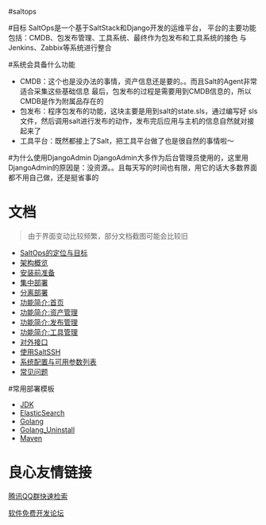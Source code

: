  
     
 


#saltops

#目标
SaltOps是一个基于SaltStack和Django开发的运维平台，
平台的主要功能包括：CMDB、包发布管理、工具系统、最终作为包发布和工具系统的接色
与Jenkins、Zabbix等系统进行整合

#系统会具备什么功能

* CMDB：这个也是没办法的事情，资产信息还是要的。。而且Salt的Agent非常适合采集这些基础信息
最后，包发布的过程是需要用到CMDB信息的，所以CMDB是作为附属品存在的
* 包发布：程序包发布的功能，这块主要是用到salt的state.sls，通过编写好
sls文件，然后调用salt进行发布的动作，发布完后应用与主机的信息自然就对接起来了
* 工具平台：既然都接上了Salt，把工具平台做了也是很自然的事情啦～

#为什么使用DjangoAdmin
DjangoAdmin大多作为后台管理员使用的，这里用DjangoAdmin的原因是：没资源。。且每天写的时间也有限，用它的话大多数界面都不用自己做，还是挺省事的

# 文档

> 由于界面变动比较频繁，部分文档截图可能会比较旧

- [SaltOps的定位与目标](doc/wiki/SaltOps的定位与目标.md)
- [架构概览](doc/wiki/架构概览.md)
- [安装前准备](doc/wiki/安装前准备.md)
- [集中部署](doc/wiki/集中部署.md)
- [分离部署](doc/wiki/分离部署.md)
- [功能简介:首页](doc/wiki/首页.md)
- [功能简介:资产管理](doc/wiki/资产管理.md)
- [功能简介:发布管理](doc/wiki/发布管理.md)
- [功能简介:工具管理](doc/wiki/工具管理.md)
- [对外接口](doc/wiki/对外接口.md)
- [使用SaltSSH](doc/wiki/使用SaltSSH.md)
- [系统配置与可用参数列表](doc/wiki/系统配置与可用参数列表.md)
- [常见问题](doc/wiki/常见问题.md)

#常用部署模板

- [JDK](doc/sls/jdk8.sls)
- [ElasticSearch](doc/sls/elasticsearch-master.sls)
- [Golang](doc/sls/golang.sls)
- [Golang_Uninstall](doc/sls/golang_uninstall.sls)
- [Maven](doc/sls/maven.sls)

 # 良心友情链接

[腾讯QQ群快速检索](http://u.720life.cn/s/8cf73f7c)

[软件免费开发论坛](http://u.720life.cn/s/bbb01dc0)